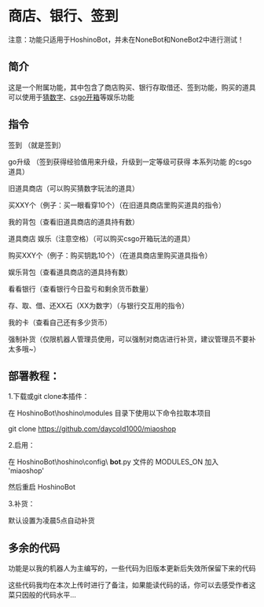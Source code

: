 # 商店、银行、签到
注意：功能只适用于HoshinoBot，并未在NoneBot和NoneBot2中进行测试！

## 简介
这是一个附属功能，其中包含了商店购买、银行存取借还、签到功能，购买的道具可以使用于[猜数字](https://github.com/daycold1000/caishuzi)、[csgo开箱](https://github.com/daycold1000/csgo-nb)等娱乐功能

## 指令
签到 （就是签到）

go升级 （签到获得经验值用来升级，升级到一定等级可获得  本系列功能  的csgo道具）

旧道具商店（可以购买猜数字玩法的道具）

买XXY个（例子：买一眼看穿10个）（在旧道具商店里购买道具的指令）

我的背包（查看旧道具商店的道具持有数）

道具商店 娱乐（注意空格）（可以购买csgo开箱玩法的道具）

购买XXY个（例子：购买钥匙10个）（在道具商店里购买道具指令）

娱乐背包（查看道具商店的道具持有数）

看看银行（查看银行今日盈亏和剩余货币数量）

存、取、借、还XX石（XX为数字）（与银行交互用的指令）

我的卡（查看自己还有多少货币）

强制补货（仅限机器人管理员使用，可以强制对商店进行补货，建议管理员不要补太多哦~）

## 部署教程：
1.下载或git clone本插件：

在 HoshinoBot\hoshino\modules 目录下使用以下命令拉取本项目

git clone https://github.com/daycold1000/miaoshop

2.启用：

在 HoshinoBot\hoshino\config\ **bot**.py 文件的 MODULES_ON 加入 'miaoshop'

然后重启 HoshinoBot

3.补货：

默认设置为凌晨5点自动补货

## 多余的代码
功能是以我的机器人为主编写的，一些代码为旧版本更新后失效所保留下来的代码

这些代码我均在本次上传时进行了备注，如果能读代码的话，你可以去感受作者这菜只因般的代码水平...
